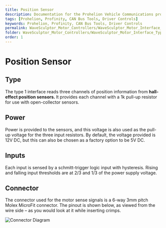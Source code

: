 ```yaml
---
title: Position Sensor
description: Documentation for the Prohelion Vehicle Communications protocol
tags: [Prohelion, Profinity, CAN Bus Tools, Driver Controls]
keywords: Prohelion, Profinity, CAN Bus Tools, Driver Controls
permalink: WaveSculptor_Motor_Controllers/WaveSculptor_Motor_Interface_Type_1/Position_Sensor.html
folder: WaveSculptor_Motor_Controllers/WaveSculptor_Motor_Interface_Type_1
order: 1
---
```


# Position Sensor

## Type

The type 1 interface reads three channels of position information from <strong>hall-effect position sensors. </strong> It provides each channel with a 1k pull-up resistor for use with open-collector sensors.

## Power

Power is provided to the sensors, and this voltage is also used as the pull-up voltage for the three input resistors.  By default, the voltage provided is 12V DC, but this can also be chosen as a factory option to be 5V DC.  

## Inputs

Each input is sensed by a schmitt-trigger logic input with hysteresis.  Rising and falling input thresholds are at 2/3 and 1/3 of the power supply voltage.

## Connector

The connector used for the motor sense signals is a 6-way 3mm pitch Molex MicroFit connector.  The pinout is shown below, as viewed from the wire side – as you would look at it while inserting crimps.  

![Connector Diagram](_Motor_Interface_T1/Connector1.png)

